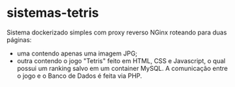 # sistemas-tetris
Sistema dockerizado simples com proxy reverso NGinx roteando para duas páginas: 
- uma contendo apenas uma imagem JPG;
- outra contendo o jogo "Tetris" feito em HTML, CSS e Javascript, o qual possui um ranking salvo em um container MySQL. A comunicação entre o jogo e o Banco de Dados é feita via PHP.
